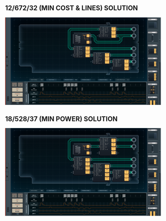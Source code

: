 12/672/32 (MIN COST & LINES) SOLUTION
-------------------------------------

![screenshot0](https://github.com/shiawasenahikari/Shenzhen-IO-Solutions/blob/master/037-sushi-making-robot/screenshot0.png)

18/528/37 (MIN POWER) SOLUTION
------------------------------

![screenshot1](https://github.com/shiawasenahikari/Shenzhen-IO-Solutions/blob/master/037-sushi-making-robot/screenshot1.png)
